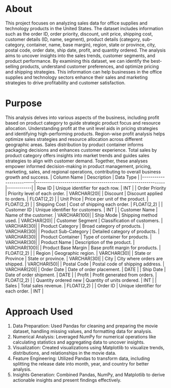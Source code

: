 # About
This project focuses on analyzing sales data for office supplies and technology products in the United States. The dataset includes information such as the order ID, order priority, discount, unit price, shipping cost, customer details (ID, name, segment), product details (category, sub-category, container, name, base margin), region, state or province, city, postal code, order date, ship date, profit, and quantity ordered.
The analysis aims to uncover insights into the sales trends, customer segments, and product performance. By examining this dataset, we can identify the best-selling products, understand customer preferences, and optimize pricing and shipping strategies. This information can help businesses in the office supplies and technology sectors enhance their sales and marketing strategies to drive profitability and customer satisfaction.


# Purpose
This analysis delves into various aspects of the business, including profit based on product category to guide strategic product focus and resource allocation. Understanding profit at the unit level aids in pricing strategies and identifying high-performing products. Region-wise profit analysis helps optimize sales strategies and resource allocation across different geographic areas. Sales distribution by product container informs packaging decisions and enhances customer experience. Total sales by product category offers insights into market trends and guides sales strategies to align with customer demand. Together, these analyses empower informed decision-making in product management, pricing, marketing, sales, and regional operations, contributing to overall business growth and success.
| Column Name             | Description                                                   | Data Type  |
|-------------------------|---------------------------------------------------------------|------------|
| Row ID                  | Unique identifier for each row.                                | INT        |
| Order Priority          | Priority level of each order.                                  | VARCHAR(20)|
| Discount                | Discount applied to orders.                                    | FLOAT(2,2) |
| Unit Price              | Price per unit of the product.                                 | FLOAT(2,2) |
| Shipping Cost           | Cost of shipping each order.                                   | FLOAT(2,2) |
| Customer ID             | Unique identifier for customers.                                | INT        |
| Customer Name           | Name of the customer.                                          | VARCHAR(100)|
| Ship Mode               | Shipping method used.                                          | VARCHAR(20)|
| Customer Segment        | Classification of customers.                                   | VARCHAR(30)|
| Product Category        | Broad category of products.                                    | VARCHAR(30)|
| Product Sub-Category    | Detailed category of products.                                 | VARCHAR(30)|
| Product Container       | Type of container for products.                                | VARCHAR(30)|
| Product Name            | Description of the product.                                     | VARCHAR(100)|
| Product Base Margin     | Base profit margin for products.                               | FLOAT(2,2) |
| Region                  | Geographic region.                                             | VARCHAR(30)|
| State or Province       | State or province.                                             | VARCHAR(30)|
| City                    | City where orders are shipped.                                  | VARCHAR(50)|
| Postal Code             | Postal code of shipping address.                                | VARCHAR(20)|
| Order Date              | Date of order placement.                                       | DATE       |
| Ship Date               | Date of order shipment.                                        | DATE       |
| Profit                  | Profit generated from orders.                                   | FLOAT(2,2) |
| Quantity ordered new    | Quantity of units ordered.                                     | INT        |
| Sales                   | Total sales revenue.                                           | FLOAT(2,2) |
| Order ID                | Unique identifier for each order.                               | INT        |

# Approach Used
1.	Data Preparation: Used Pandas for cleaning and preparing the movie dataset, handling missing values, and formatting data for analysis.
2.	Numerical Analysis: Leveraged NumPy for numerical operations like calculating statistics and aggregating data to uncover insights.
3.	Visualization: Created visualizations using Matplotlib to visualize trends, distributions, and relationships in the movie data.
4.	Feature Engineering: Utilized Pandas to transform data, including splitting the release date into month, year, and country for better analysis.
5.	Insights Generation: Combined Pandas, NumPy, and Matplotlib to derive actionable insights and present findings effectively.





